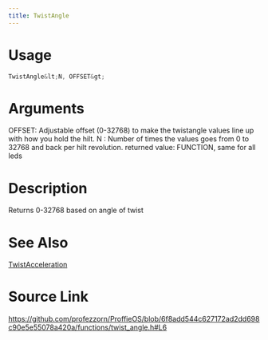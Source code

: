 ```yaml
---
title: TwistAngle
---
```


# Usage
```cpp
TwistAngle&lt;N, OFFSET&gt;
```

# Arguments
OFFSET: Adjustable offset (0-32768) to make the twistangle values line up with how you hold the hilt.
N : Number of times the values goes from 0 to 32768 and back per hilt revolution.
returned value: FUNCTION, same for all leds

# Description
Returns 0-32768 based on angle of twist

# See Also
[TwistAcceleration](/config/functions/TwistAcceleration.html)

# Source Link
https://github.com/profezzorn/ProffieOS/blob/6f8add544c627172ad2dd698c90e5e55078a420a/functions/twist_angle.h#L6
